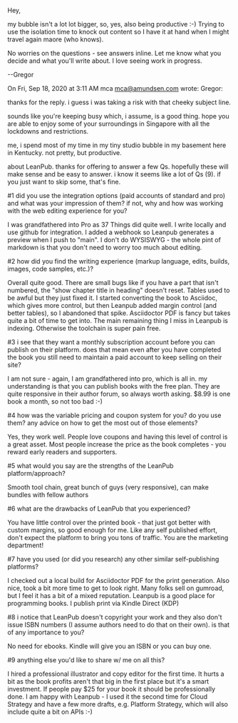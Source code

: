 Hey,

my bubble isn't a lot lot bigger, so, yes, also being productive :-) Trying to use the isolation time to knock out content so I have it at hand when I might travel again maore (who knows).

No worries on the questions - see answers inline. Let me know what you decide and what you'll write about. I love seeing work in progress.

--Gregor


On Fri, Sep 18, 2020 at 3:11 AM mca <mca@amundsen.com> wrote:
Gregor:

thanks for the reply. i guess i was taking a risk with that cheeky subject line<g>.

sounds like you're keeping busy which, i assume, is a good thing. hope you are able to enjoy some of your surroundings in Singapore with all the lockdowns and restrictions. 

me, i spend most of my time in my tiny studio bubble in my basement here in Kentucky. not pretty, but productive<g>.

about LeanPub. thanks for offering to answer a few Qs. hopefully these will make sense and be easy to answer. i know it seems like a lot of Qs (9). if you just want to skip some, that's fine. 

#1 did you use the integration options (paid accounts of standard and pro) and what was your impression of them? if not, why and how was working with the web editing experience for you?

I was grandfathered into Pro as 37 Things did quite well. I write locally and use github for integration. I added a webhook so Leanpub generates a preview when I push to "main". I don't do WYSISWYG - the whole pint of markdown is that you don't need to worry too much about editing.


#2 how did you find the writing experience (markup language, edits, builds, images, code samples, etc.)?

Overall quite good. There are small bugs like if you have a part that isn't numbered, the "show chapter title in heading" doesn't reset. Tables used to be awful but they just fixed it. I started converting the book to Asciidoc, which gives more control, but then Leanpub added margin control (and better tables), so I abandoned that spike. Asciidoctor PDF is fancy but takes quite a bit of time to get into. The main remaining thing I miss in Leanpub is indexing. Otherwise the toolchain is super pain free.
 

#3 i see that they want a monthly subscription account before you can publish on their platform. does that mean even after you have completed the book you still need to maintain a paid account to keep selling on their site?

I am not sure - again, I am grandfathered into pro, which is all in. my understanding is that you can publish books with the free plan. They are quite responsive in their author forum, so always worth asking. $8.99 is one book a month, so not too bad :-)
 

#4 how was the variable pricing and coupon system for you? do you use them? any advice on how to get the most out of those elements?

Yes, they work well. People love coupons and having this level of control is a great asset. Most people increase the price as the book completes - you reward early readers and supporters.
 

#5 what would you say are the strengths of the LeanPub platform/approach?

Smooth tool chain, great bunch of guys (very responsive), can make bundles with fellow authors
 

#6 what are the drawbacks of LeanPub that you experienced?

You have little control over the printed book - that just got better with custom margins, so good enough for me. Like any self published effort, don't expect the platform to bring you tons of traffic. You are the marketing department!
 

#7 have you used (or did you research) any other similar self-publishing platforms?

I checked out a local build for Asciidoctor PDF for the print generation. Also nice, took a bit more time to get to look right. Many folks sell on gumroad, but I feel it has a bit of a mixed reputation. Leanpub is a good place for programming books. I publish print via Kindle Direct (KDP)

#8 i notice that LeanPub doesn't copyright your work and they also don't issue ISBN numbers (I assume authors need to do that on their own). is that of any importance to you?

No need for ebooks. Kindle will give you an ISBN or you can buy one.
 

#9 anything else you'd like to share w/ me on all this?

I hired a professional illustrator and copy editor for the first time. It hurts a bit as the book profits aren't that big in the first place but it's a smart investment. If people pay $25 for your book it should be professionally done. I am happy with Leanpub - I used it the second time for Cloud Strategy and have a few more drafts, e.g. Platform Strategy, which will also include quite a bit on APIs :-)  
